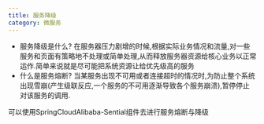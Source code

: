 ```yaml
---
title: 服务降级
category: 微服务
---
```

- 服务降级是什么?
在服务器压力剧增的时候,根据实际业务情况和流量,对一些服务和页面有策略地不处理或简单处理,从而释放服务器资源给核心业务以正常运作.简单来说就是尽可能把系统资源让给优先级高的服务
- 什么是服务熔断?
当某服务出现不可用或者连接超时的情况时,为防止整个系统出现雪崩(产生级联反应,一个服务的不可用逐渐导致各个服务崩溃),暂停停止对该服务的调用.

可以使用SpringCloudAlibaba-Sential组件去进行服务熔断与降级
